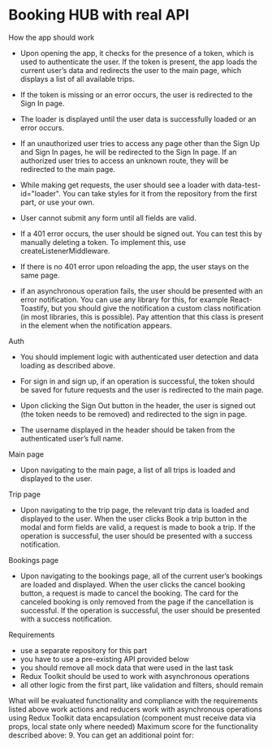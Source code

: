 # Booking HUB with real API

How the app should work
- Upon opening the app, it checks for the presence of a token, which is used to authenticate the user. If the token is present, the app loads the current user’s data and redirects the user to the main page, which displays a list of all available trips. 
- If the token is missing or an error occurs, the user is redirected to the Sign In page. 
- The loader is displayed until the user data is successfully loaded or an error occurs.

- If an unauthorized user tries to access any page other than the Sign Up and Sign In pages, he will be redirected to the Sign In page. If an authorized user tries to access an unknown route, they will be redirected to the main page.

- While making get requests, the user should see a loader with data-test-id="loader". You can take styles for it from the repository from the first part, or use your own.

- User cannot submit any form until all fields are valid.

- If a 401 error occurs, the user should be signed out. You can test this by manually deleting a token. To implement this, use createListenerMiddleware.

- If there is no 401 error upon reloading the app, the user stays on the same page.

- if an asynchronous operation fails, the user should be presented with an error notification. You can use any library for this, for example React-Toastify, but you should give the notification a custom class notification (in most libraries, this is possible). Pay attention that this class is present in the element when the notification appears.

Auth
- You should implement logic with authenticated user detection and data loading as described above.

- For sign in and sign up, if an operation is successful, the token should be saved for future requests and the user is redirected to the main page.

- Upon clicking the Sign Out button in the header, the user is signed out (the token needs to be removed) and redirected to the sign in page.

- The username displayed in the header should be taken from the authenticated user’s full name.

Main page
- Upon navigating to the main page, a list of all trips is loaded and displayed to the user.

Trip page
- Upon navigating to the trip page, the relevant trip data is loaded and displayed to the user. When the user clicks Book a trip button in the modal and form fields are valid, a request is made to book a trip. If the operation is successful, the user should be presented with a success notification.

Bookings page
- Upon navigating to the bookings page, all of the current user’s bookings are loaded and displayed. When the user clicks the cancel booking button, a request is made to cancel the booking. The card for the canceled booking is only removed from the page if the cancellation is successful. If the operation is successful, the user should be presented with a success notification.

Requirements
- use a separate repository for this part
- you have to use a pre-existing API provided below
- you should remove all mock data that were used in the last task
- Redux Toolkit should be used to work with asynchronous operations
- all other logic from the first part, like validation and filters, should remain

What will be evaluated
functionality and compliance with the requirements listed above
work actions and reducers
work with asynchronous operations using Redux Toolkit
data encapsulation (component must receive data via props, local state only where needed)
Maximum score for the functionality described above: 9. You can get an additional point for:

